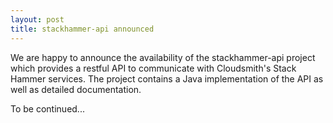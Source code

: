 ```yaml
---
layout: post
title: stackhammer-api announced
---
```

We are happy to announce the availability of the stackhammer-api project which provides a restful API to
communicate with Cloudsmith's Stack Hammer services. The project contains a Java implementation of the API as
well as detailed documentation.

To be continued...
